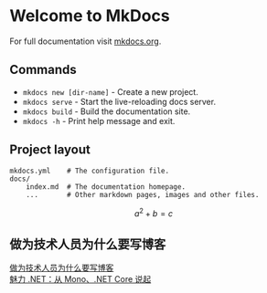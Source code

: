 # Welcome to MkDocs

For full documentation visit [mkdocs.org](https://www.mkdocs.org).

## Commands

* `mkdocs new [dir-name]` - Create a new project.
* `mkdocs serve` - Start the live-reloading docs server.
* `mkdocs build` - Build the documentation site.
* `mkdocs -h` - Print help message and exit.

## Project layout

    mkdocs.yml    # The configuration file.
    docs/
        index.md  # The documentation homepage.
        ...       # Other markdown pages, images and other files.

$$
  a^2+b=c
$$

## 做为技术人员为什么要写博客
[做为技术人员为什么要写博客](https://www.cnblogs.com/zery/p/3343893.html)  
[魅力 .NET：从 Mono、.NET Core 说起 ](https://www.cnblogs.com/xishuai/p/mono-dotnetcore.html)